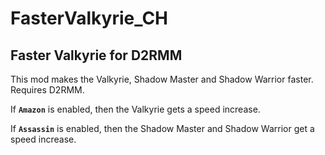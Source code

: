 # FasterValkyrie_CH

## Faster Valkyrie for D2RMM

This mod makes the Valkyrie, Shadow Master and Shadow Warrior faster. Requires D2RMM.

If __`Amazon`__ is enabled, then the Valkyrie gets a speed increase.

If __`Assassin`__ is enabled, then the Shadow Master and Shadow Warrior get a speed increase.
